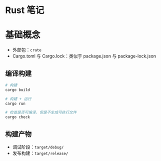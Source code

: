 # Rust 笔记

# 基础概念

- 外部包：`crate`
- Cargo.toml 与 Cargo.lock：类似于 package.json 与 package-lock.json

## 编译构建

``` bash
# 构建
cargo build

# 构建 + 运行
cargo run

# 检查是否可编译，但是不生成可执行文件
cargo check
```

## 构建产物

- 调试阶段：`target/debug/`
- 发布构建：`target/release/`